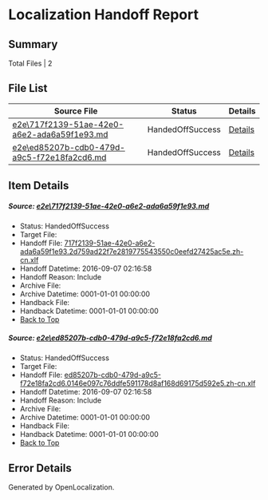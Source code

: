 # <a name='report-top'></a> Localization Handoff Report

## Summary
 Total Files | 2

## File List
 Source File | Status | Details 
 ----------- | ------ | ------- 
 [e2e\717f2139-51ae-42e0-a6e2-ada6a59f1e93.md](https://github.com/OpenLocalizationTestOrg/ol-test0/blob/9db08d7817a376d593772308ce0e917f4565cde0/e2e/717f2139-51ae-42e0-a6e2-ada6a59f1e93.md) | HandedOffSuccess | [Details](#264e24bd3cd98769daade65d6cc81304d7f27f981)
 [e2e\ed85207b-cdb0-479d-a9c5-f72e18fa2cd6.md](https://github.com/OpenLocalizationTestOrg/ol-test0/blob/9db08d7817a376d593772308ce0e917f4565cde0/e2e/ed85207b-cdb0-479d-a9c5-f72e18fa2cd6.md) | HandedOffSuccess | [Details](#932db24563b6a00a85c60daae44d20936a04e5032)

## Item Details
##### <a name='264e24bd3cd98769daade65d6cc81304d7f27f981'></a> Source: [e2e\717f2139-51ae-42e0-a6e2-ada6a59f1e93.md](https://github.com/OpenLocalizationTestOrg/ol-test0/blob/9db08d7817a376d593772308ce0e917f4565cde0/e2e/717f2139-51ae-42e0-a6e2-ada6a59f1e93.md)
* Status: HandedOffSuccess
* Target File: 
* Handoff File: [717f2139-51ae-42e0-a6e2-ada6a59f1e93.2d759ad22f7e2819775543550c0eefd27425ac5e.zh-cn.xlf](https://github.com/OpenLocalizationTestOrg/ol-test0-handoff/blob/ee662aaca2cf8699433a2655b8b99fadcac40a61/ol-handoff/OpenLocalizationTestOrg/ol-test0-zhcn/ci/ht/717f2139-51ae-42e0-a6e2-ada6a59f1e93.2d759ad22f7e2819775543550c0eefd27425ac5e.zh-cn.xlf)
* Handoff Datetime: 2016-09-07 02:16:58
* Handoff Reason: Include
* Archive File: 
* Archive Datetime: 0001-01-01 00:00:00
* Handback File: 
* Handback Datetime: 0001-01-01 00:00:00
* [Back to Top](#report-top)

##### <a name='932db24563b6a00a85c60daae44d20936a04e5032'></a> Source: [e2e\ed85207b-cdb0-479d-a9c5-f72e18fa2cd6.md](https://github.com/OpenLocalizationTestOrg/ol-test0/blob/9db08d7817a376d593772308ce0e917f4565cde0/e2e/ed85207b-cdb0-479d-a9c5-f72e18fa2cd6.md)
* Status: HandedOffSuccess
* Target File: 
* Handoff File: [ed85207b-cdb0-479d-a9c5-f72e18fa2cd6.0146e097c76ddfe591178d8af168d69175d592e5.zh-cn.xlf](https://github.com/OpenLocalizationTestOrg/ol-test0-handoff/blob/ee662aaca2cf8699433a2655b8b99fadcac40a61/ol-handoff/OpenLocalizationTestOrg/ol-test0-zhcn/ci/ht/ed85207b-cdb0-479d-a9c5-f72e18fa2cd6.0146e097c76ddfe591178d8af168d69175d592e5.zh-cn.xlf)
* Handoff Datetime: 2016-09-07 02:16:58
* Handoff Reason: Include
* Archive File: 
* Archive Datetime: 0001-01-01 00:00:00
* Handback File: 
* Handback Datetime: 0001-01-01 00:00:00
* [Back to Top](#report-top)


## Error Details

Generated by OpenLocalization.
